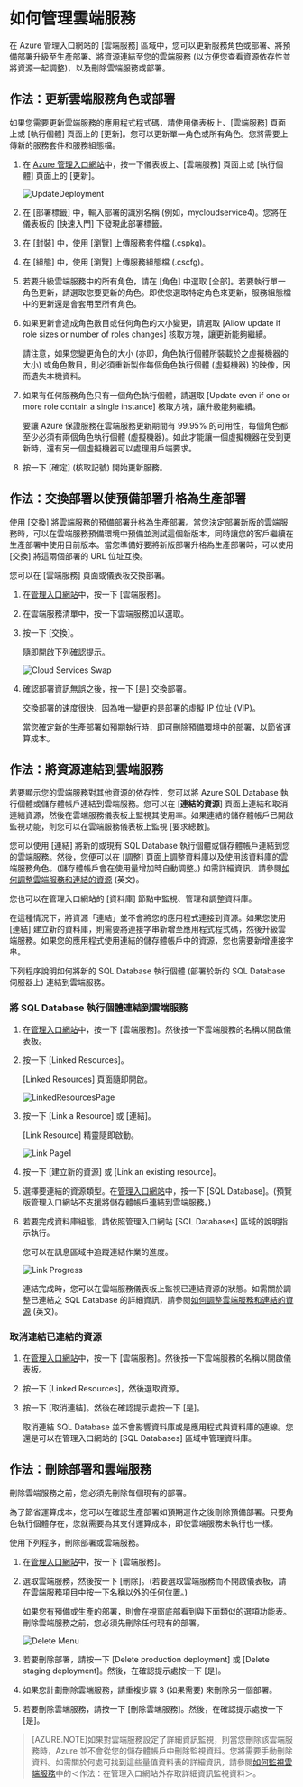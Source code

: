 <properties 
	pageTitle="如何管理雲端服務 - Azure" 
	description="了解如何在 Azure 管理入口網站中管理雲端服務。" 
	services="cloud-services" 
	documentationCenter="" 
	authors="Thraka" 
	manager="timlt" 
	editor=""/>

<tags 
	ms.service="cloud-services" 
	ms.workload="tbd" 
	ms.tgt_pltfrm="na" 
	ms.devlang="na" 
	ms.topic="article" 
	ms.date="06/16/2015"
	ms.author="adegeo"/>





# 如何管理雲端服務

在 Azure 管理入口網站的 [雲端服務] 區域中，您可以更新服務角色或部署、將預備部署升級至生產部署、將資源連結至您的雲端服務 (以方便您查看資源依存性並將資源一起調整)，以及刪除雲端服務或部署。


## 作法：更新雲端服務角色或部署

如果您需要更新雲端服務的應用程式程式碼，請使用儀表板上、[雲端服務] 頁面上或 [執行個體] 頁面上的 [更新]。您可以更新單一角色或所有角色。您將需要上傳新的服務套件和服務組態檔。

1. 在 [Azure 管理入口網站](https://manage.windowsazure.com/)中，按一下儀表板上、[雲端服務] 頁面上或 [執行個體] 頁面上的 [更新]。

	![UpdateDeployment](./media/cloud-services-how-to-manage/CloudServices_UpdateDeployment.png)

2. 在 [部署標籤] 中，輸入部署的識別名稱 (例如，mycloudservice4)。您將在儀表板的 [快速入門] 下發現此部署標籤。

3. 在 [封裝] 中，使用 [瀏覽] 上傳服務套件檔 (.cspkg)。

4. 在 [組態] 中，使用 [瀏覽] 上傳服務組態檔 (.cscfg)。

5. 若要升級雲端服務中的所有角色，請在 [角色] 中選取 [全部]。若要執行單一角色更新，請選取您要更新的角色。即使您選取特定角色來更新，服務組態檔中的更新還是會套用至所有角色。

6. 如果更新會造成角色數目或任何角色的大小變更，請選取 [Allow update if role sizes or number of roles changes] 核取方塊，讓更新能夠繼續。

	請注意，如果您變更角色的大小 (亦即，角色執行個體所裝載於之虛擬機器的大小) 或角色數目，則必須重新製作每個角色執行個體 (虛擬機器) 的映像，因而遺失本機資料。

7. 如果有任何服務角色只有一個角色執行個體，請選取 [Update even if one or more role contain a single instance] 核取方塊，讓升級能夠繼續。

	要讓 Azure 保證服務在雲端服務更新期間有 99.95% 的可用性，每個角色都至少必須有兩個角色執行個體 (虛擬機器)。如此才能讓一個虛擬機器在受到更新時，還有另一個虛擬機器可以處理用戶端要求。

8. 按一下 [確定] (核取記號) 開始更新服務。



## 作法：交換部署以使預備部署升格為生產部署

使用 [交換] 將雲端服務的預備部署升格為生產部署。當您決定部署新版的雲端服務時，可以在雲端服務預備環境中預備並測試這個新版本，同時讓您的客戶繼續在生產部署中使用目前版本。當您準備好要將新版部署升格為生產部署時，可以使用 [交換] 將這兩個部署的 URL 位址互換。

您可以在 [雲端服務] 頁面或儀表板交換部署。

1. 在[管理入口網站](https://manage.windowsazure.com/)中，按一下 [雲端服務]。

2. 在雲端服務清單中，按一下雲端服務加以選取。

3. 按一下 [交換]。

	隨即開啟下列確認提示。

	![Cloud Services Swap](./media/cloud-services-how-to-manage/CloudServices_Swap.png)

4. 確認部署資訊無誤之後，按一下 [是] 交換部署。

	交換部署的速度很快，因為唯一變更的是部署的虛擬 IP 位址 (VIP)。

	當您確定新的生產部署如預期執行時，即可刪除預備環境中的部署，以節省運算成本。

## 作法：將資源連結到雲端服務

若要顯示您的雲端服務對其他資源的依存性，您可以將 Azure SQL Database 執行個體或儲存體帳戶連結到雲端服務。您可以在 [**連結的資源**] 頁面上連結和取消連結資源，然後在雲端服務儀表板上監視其使用率。如果連結的儲存體帳戶已開啟監視功能，則您可以在雲端服務儀表板上監視 [要求總數]。

您可以使用 [連結] 將新的或現有 SQL Database 執行個體或儲存體帳戶連結到您的雲端服務。然後，您便可以在 [調整] 頁面上調整資料庫以及使用該資料庫的雲端服務角色。(儲存體帳戶會在使用量增加時自動調整。) 如需詳細資訊，請參閱[如何調整雲端服務和連結的資源](cloud-services-how-to-scale.md) (英文)。

您也可以在管理入口網站的 [資料庫] 節點中監視、管理和調整資料庫。

在這種情況下，將資源「連結」並不會將您的應用程式連接到資源。如果您使用 [連結] 建立新的資料庫，則需要將連接字串新增至應用程式程式碼，然後升級雲端服務。如果您的應用程式使用連結的儲存體帳戶中的資源，您也需要新增連接字串。

下列程序說明如何將新的 SQL Database 執行個體 (部署於新的 SQL Database 伺服器上) 連結到雲端服務。

### 將 SQL Database 執行個體連結到雲端服務

1. 在[管理入口網站](http://manage.windowsazure.com/)中，按一下 [雲端服務]。然後按一下雲端服務的名稱以開啟儀表板。

2. 按一下 [Linked Resources]。

	[Linked Resources] 頁面隨即開啟。

	![LinkedResourcesPage](./media/cloud-services-how-to-manage/CloudServices_LinkedResourcesPage.png)

3. 按一下 [Link a Resource] 或 [連結]。

	[Link Resource] 精靈隨即啟動。

	![Link Page1](./media/cloud-services-how-to-manage/CloudServices_LinkedResources_LinkPage1.png)

4. 按一下 [建立新的資源] 或 [Link an existing resource]。

5. 選擇要連結的資源類型。在[管理入口網站](http://manage.windowsazure.com/)中，按一下 [SQL Database]。(預覽版管理入口網站不支援將儲存體帳戶連結到雲端服務。)

6. 若要完成資料庫組態，請依照管理入口網站 [SQL Databases] 區域的說明指示執行。

	您可以在訊息區域中追蹤連結作業的進度。

	![Link Progress](./media/cloud-services-how-to-manage/CloudServices_LinkedResources_LinkProgress.png)

	連結完成時，您可以在雲端服務儀表板上監視已連結資源的狀態。如需關於調整已連結之 SQL Database 的詳細資訊，請參閱[如何調整雲端服務和連結的資源](cloud-services-how-to-scale.md) (英文)。

### 取消連結已連結的資源

1. 在[管理入口網站](http://manage.windowsazure.com/)中，按一下 [雲端服務]。然後按一下雲端服務的名稱以開啟儀表板。

2. 按一下 [Linked Resources]，然後選取資源。

3. 按一下 [取消連結]。然後在確認提示處按一下 [是]。

	取消連結 SQL Database 並不會影響資料庫或是應用程式與資料庫的連線。您還是可以在管理入口網站的 [SQL Databases] 區域中管理資料庫。



## 作法：刪除部署和雲端服務

刪除雲端服務之前，您必須先刪除每個現有的部署。

為了節省運算成本，您可以在確認生產部署如預期運作之後刪除預備部署。只要角色執行個體存在，您就需要為其支付運算成本，即使雲端服務未執行也一樣。

使用下列程序，刪除部署或雲端服務。

1. 在[管理入口網站](http://manage.windowsazure.com/)中，按一下 [雲端服務]。

2. 選取雲端服務，然後按一下 [刪除]。(若要選取雲端服務而不開啟儀表板，請在雲端服務項目中按一下名稱以外的任何位置。)

	如果您有預備或生產的部署，則會在視窗底部看到與下面類似的選項功能表。刪除雲端服務之前，您必須先刪除任何現有的部署。

	![Delete Menu](./media/cloud-services-how-to-manage/CloudServices_DeleteMenu.png)


3. 若要刪除部署，請按一下 [Delete production deployment] 或 [Delete staging deployment]。然後，在確認提示處按一下 [是]。

4. 如果您計劃刪除雲端服務，請重複步驟 3 (如果需要) 來刪除另一個部署。

5. 若要刪除雲端服務，請按一下 [刪除雲端服務]。然後，在確認提示處按一下 [是]。

> [AZURE.NOTE]如果對雲端服務設定了詳細資訊監視，則當您刪除該雲端服務時，Azure 並不會從您的儲存體帳戶中刪除監視資料。您將需要手動刪除資料。如需關於何處可找到這些量值資料表的詳細資訊，請參閱<a href="http://azure.microsoft.com/documentation/articles/cloud-services-how-to-monitor/">如何監視雲端服務</a>中的＜作法：在管理入口網站外存取詳細資訊監視資料＞。

 

<!---HONumber=62-->